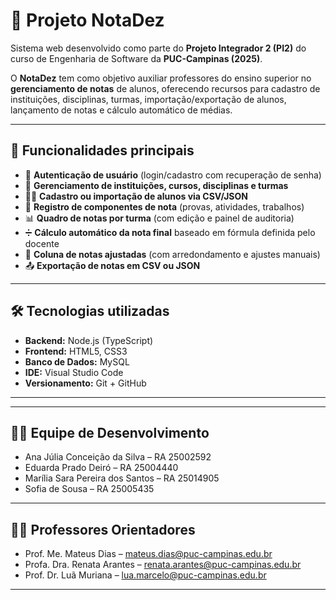 # 📘 Projeto NotaDez  

Sistema web desenvolvido como parte do **Projeto Integrador 2 (PI2)** do curso de Engenharia de Software da **PUC-Campinas (2025)**.  

O **NotaDez** tem como objetivo auxiliar professores do ensino superior no **gerenciamento de notas** de alunos, oferecendo recursos para cadastro de instituições, disciplinas, turmas, importação/exportação de alunos, lançamento de notas e cálculo automático de médias.  

---

## 🚀 Funcionalidades principais  

- 🔐 **Autenticação de usuário** (login/cadastro com recuperação de senha)  
- 🏫 **Gerenciamento de instituições, cursos, disciplinas e turmas**  
- 👩‍🎓 **Cadastro ou importação de alunos via CSV/JSON**  
- 📝 **Registro de componentes de nota** (provas, atividades, trabalhos)  
- 📊 **Quadro de notas por turma** (com edição e painel de auditoria)  
- ➗ **Cálculo automático da nota final** baseado em fórmula definida pelo docente  
- 🎯 **Coluna de notas ajustadas** (com arredondamento e ajustes manuais)  
- 📤 **Exportação de notas em CSV ou JSON**  

---

## 🛠️ Tecnologias utilizadas  

- **Backend:** Node.js (TypeScript)  
- **Frontend:** HTML5, CSS3 
- **Banco de Dados:** MySQL 
- **IDE:** Visual Studio Code
- **Versionamento:** Git + GitHub  

---

---

## 👨‍🎓 Equipe de Desenvolvimento  

- Ana Júlia Conceição da Silva – RA 25002592
- Eduarda Prado Deiró – RA 25004440
- Marília Sara Pereira dos Santos – RA 25014905  
- Sofia de Sousa – RA 25005435

---

## 👩‍🏫 Professores Orientadores  

- Prof. Me. Mateus Dias – mateus.dias@puc-campinas.edu.br  
- Profa. Dra. Renata Arantes – renata.arantes@puc-campinas.edu.br  
- Prof. Dr. Luã Muriana – lua.marcelo@puc-campinas.edu.br  

---
